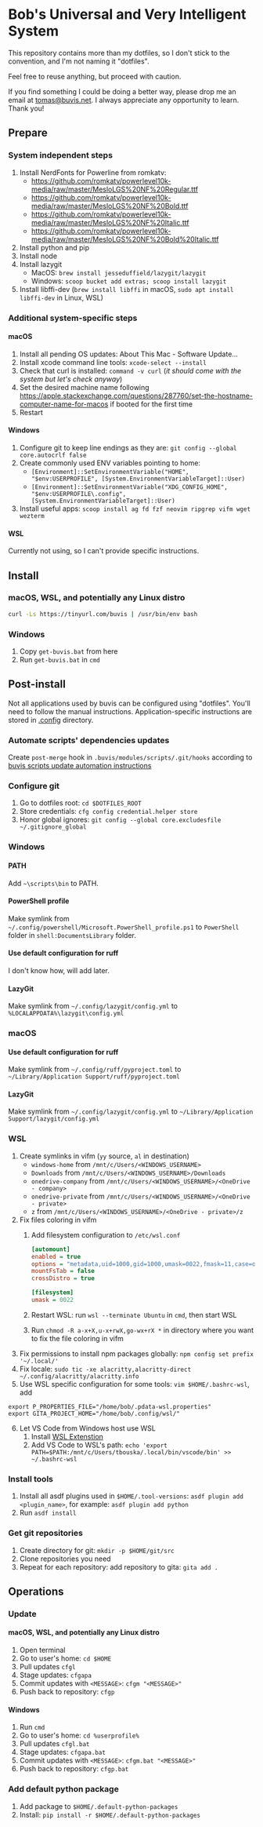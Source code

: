 # Bob's Universal and Very Intelligent System

This repository contains more than my dotfiles, so I don't stick to the convention, and I'm not naming it "dotfiles".

Feel free to reuse anything, but proceed with caution.

If you find something I could be doing a better way, please drop me an email at <tomas@buvis.net>.
I always appreciate any opportunity to learn. Thank you!

## Prepare

### System independent steps

1. Install NerdFonts for Powerline from romkatv:
   - <https://github.com/romkatv/powerlevel10k-media/raw/master/MesloLGS%20NF%20Regular.ttf>
   - <https://github.com/romkatv/powerlevel10k-media/raw/master/MesloLGS%20NF%20Bold.ttf>
   - <https://github.com/romkatv/powerlevel10k-media/raw/master/MesloLGS%20NF%20Italic.ttf>
   - <https://github.com/romkatv/powerlevel10k-media/raw/master/MesloLGS%20NF%20Bold%20Italic.ttf>
2. Install python and pip
3. Install node
4. Install lazygit
   - MacOS: `brew install jesseduffield/lazygit/lazygit`
   - Windows: `scoop bucket add extras; scoop install lazygit`
5. Install libffi-dev (`brew install libffi` in macOS, `sudo apt install libffi-dev` in Linux, WSL)

### Additional system-specific steps

#### macOS

1. Install all pending OS updates: About This Mac - Software Update...
2. Install xcode command line tools: `xcode-select --install`
3. Check that curl is installed: `command -v curl` (_it should come with the system but let's check anyway_)
4. Set the desired machine name following <https://apple.stackexchange.com/questions/287760/set-the-hostname-computer-name-for-macos> if booted for the first time
5. Restart

#### Windows

1. Configure git to keep line endings as they are: `git config --global core.autocrlf false`
2. Create commonly used ENV variables pointing to home:
    - `[Environment]::SetEnvironmentVariable("HOME", "$env:USERPROFILE", [System.EnvironmentVariableTarget]::User)`
    - `[Environment]::SetEnvironmentVariable("XDG_CONFIG_HOME", "$env:USERPROFILE\.config", [System.EnvironmentVariableTarget]::User)`
3. Install useful apps: `scoop install ag fd fzf neovim ripgrep vifm wget wezterm`

#### WSL

Currently not using, so I can't provide specific instructions.

## Install

### macOS, WSL, and potentially any Linux distro

```bash
curl -Ls https://tinyurl.com/buvis | /usr/bin/env bash
```

### Windows

1. Copy `get-buvis.bat` from here
2. Run `get-buvis.bat` in `cmd`

## Post-install

Not all applications used by buvis can be configured using "dotfiles". You'll need to follow the manual instructions. Application-specific instructions are stored in [.config](./.config) directory.

### Automate scripts' dependencies updates

Create `post-merge` hook in `.buvis/modules/scripts/.git/hooks` according to [buvis scripts update automation instructions](https://github.com/buvis/scripts?tab=readme-ov-file#update)

### Configure git

1. Go to dotfiles root: `cd $DOTFILES_ROOT`
2. Store credentials: `cfg config credential.helper store`
3. Honor global ignores: `git config --global core.excludesfile ~/.gitignore_global`

### Windows

#### PATH

Add `~\scripts\bin` to PATH.

#### PowerShell profile

Make symlink from `~/.config/powershell/Microsoft.PowerShell_profile.ps1` to `PowerShell` folder in `shell:DocumentsLibrary` folder.

#### Use default configuration for ruff

I don't know how, will add later.

#### LazyGit

Make symlink from `~/.config/lazygit/config.yml` to `%LOCALAPPDATA%\lazygit\config.yml`

### macOS

#### Use default configuration for ruff

Make symlink from `~/.config/ruff/pyproject.toml` to `~/Library/Application Support/ruff/pyproject.toml`

#### LazyGit

Make symlink from `~/.config/lazygit/config.yml` to `~/Library/Application Support/lazygit/config.yml`

### WSL

1. Create symlinks in vifm (`yy` source, `al` in destination)
   - `windows-home` from `/mnt/c/Users/<WINDOWS_USERNAME>`
   - `Downloads` from `/mnt/c/Users/<WINDOWS_USERNAME>/Downloads`
   - `onedrive-company` from `/mnt/c/Users/<WINDOWS_USERNAME>/<OneDrive - company>`
   - `onedrive-private` from `/mnt/c/Users/<WINDOWS_USERNAME>/<OneDrive - private>`
   - `z` from `/mnt/c/Users/<WINDOWS_USERNAME>/<OneDrive - private>/z`
2. Fix files coloring in vifm
   1. Add filesystem configuration to `/etc/wsl.conf`

      ```ini
      [automount]
      enabled = true
      options = "metadata,uid=1000,gid=1000,umask=0022,fmask=11,case=off"
      mountFsTab = false
      crossDistro = true

      [filesystem]
      umask = 0022
      ```

   2. Restart WSL: run `wsl --terminate Ubuntu` in `cmd`, then start WSL
   3. Run `chmod -R a-x+X,u-x+rwX,go-wx+rX *` in directory where you want to fix the file coloring in vifm
3. Fix permissions to install npm packages globally: `npm config set prefix '~/.local/'`
4. Fix locale: `sudo tic -xe alacritty,alacritty-direct ~/.config/alacritty/alacritty.info`
5. Use WSL specific configuration for some tools: `vim $HOME/.bashrc-wsl`, add

```
export P_PROPERTIES_FILE="/home/bob/.pdata-wsl.properties"
export GITA_PROJECT_HOME="/home/bob/.config/wsl/"
```

6. Let VS Code from Windows host use WSL
   1. Install [WSL Extenstion](https://marketplace.visualstudio.com/items?itemName=ms-vscode-remote.remote-wsl)
   2. Add VS Code to WSL's path: `echo 'export PATH=$PATH:/mnt/c/Users/tbouska/.local/bin/vscode/bin' >> ~/.bashrc-wsl`

### Install tools

1. Install all asdf plugins used in `$HOME/.tool-versions`: `asdf plugin add <plugin_name>`, for example: `asdf plugin add python`
2. Run `asdf install`

### Get git repositories

1. Create directory for git: `mkdir -p $HOME/git/src`
2. Clone repositories you need
3. Repeat for each repository: add repository to gita: `gita add .`

## Operations

### Update

#### macOS, WSL, and potentially any Linux distro

1. Open terminal
2. Go to user's home: `cd $HOME`
3. Pull updates `cfgl`
4. Stage updates: `cfgapa`
5. Commit updates with `<MESSAGE>`: `cfgm "<MESSAGE>"`
6. Push back to repository: `cfgp`

#### Windows

1. Run `cmd`
2. Go to user's home: `cd %userprofile%`
3. Pull updates `cfgl.bat`
4. Stage updates: `cfgapa.bat`
5. Commit updates with `<MESSAGE>`: `cfgm.bat "<MESSAGE>"`
6. Push back to repository: `cfgp.bat`

### Add default python package

1. Add package to `$HOME/.default-python-packages`
2. Install: `pip install -r $HOME/.default-python-packages`
